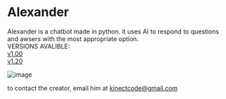 # Alexander
Alexander is a chatbot made in python. it uses AI to respond to questions and awsers with the most appropriate option.
<br>
VERSIONS AVALIBLE:
<br><a href="https://github.com/AstroBolo/Alexander/tree/v1.00">v1.00</a>
<br><a href="https://github.com/AstroBolo/Alexander/tree/v1.20">v1.20</a>

![image](https://user-images.githubusercontent.com/73861354/128773122-d5a609be-4534-48d9-9ccc-f8b5d0217e73.png)

to contact the creator, email him at kinectcode@gmail.com
